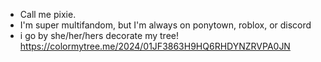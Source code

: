 - Call me pixie.
- I'm super multifandom, but I'm always on ponytown, roblox, or discord
- i go by she/her/hers
decorate my tree! https://colormytree.me/2024/01JF3863H9HQ6RHDYNZRVPA0JN
